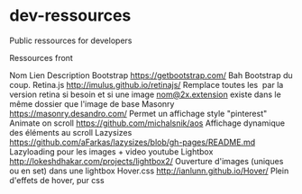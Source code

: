 # dev-ressources
Public ressources for developers




Ressources front

Nom	Lien	Description
Bootstrap	https://getbootstrap.com/	Bah Bootstrap du coup.
Retina.js	http://imulus.github.io/retinajs/	Remplace toutes les <img> par la version retina si besoin et si une image nom@2x.extension existe dans le même dossier que l'image de base
Masonry	https://masonry.desandro.com/	Permet un affichage style "pinterest"
Animate on scroll	https://github.com/michalsnik/aos	Affichage dynamique des éléments au scroll
Lazysizes	https://github.com/aFarkas/lazysizes/blob/gh-pages/README.md	Lazyloading pour les images + video youtube
Lightbox	http://lokeshdhakar.com/projects/lightbox2/	Ouverture d'images (uniques ou en set) dans une lightbox
Hover.css	http://ianlunn.github.io/Hover/	Plein d'effets de hover, pur css




